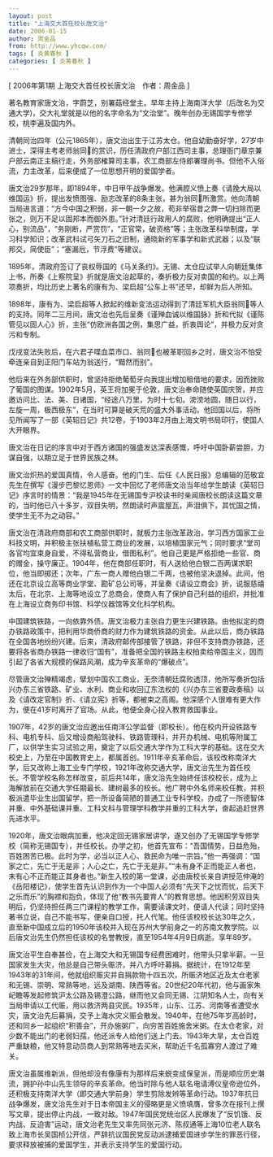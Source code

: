 ```yaml
---
layout: post
title: "上海交大首任校长唐文治"
date: 2006-01-15
author: 周金品
from: http://www.yhcqw.com/
tags: [ 炎黄春秋 ]
categories: [ 炎黄春秋 ]
---
```



[ 2006年第1期 上海交大首任校长唐文治　作者：周金品 ]


著名教育家唐文治，字蔚芝，别署菇经堂主。早年主持上海南洋大学（后改名为交通大学)，交大礼堂就是以他的名字命名为“文治堂”。晚年创办无锡国学专修学校，桃李遍及国内外。


清朝同治四年（公元1865年），唐文治出生于江苏太仓。他自幼勤奋好学，27岁中进士，深得主考老师翁同的赏识，历任清政府户部江西司主事，总理衙门章京兼户部云南正主稿行走，外务部榷算司主事，农工商部左侍郎署理尚书。但他不入俗流，力主改革，后来便成了一位思想开明的爱国学者。


唐文治29岁那年，即1894年，中日甲午战争爆发。他满腔义愤上奏《请挽大局以维国运》折，提出发愤图强、励志改革的8条主张，甚为翁同所激赏。他向清朝当局进言道：“方今中国之积弱，非一朝一夕之故，苟非举宿昔之弊一切扫除而更张之，则万不足以固邦本而御外患。”针对清廷行政用人的腐败，他明确提出“正人心，别流品”，“务刚断，严赏罚”，“正官常，破资格”等；主张改革科举制度，学习科学知识；改革武科试弓矢刀石之旧制，通晓新的军事学和新式武器；以及“联邦交，简使臣”；“塞漏卮，节浮费”等建议。


1895年，清政府签订了丧权辱国的《马关条约》。无锡、太仓应试举人向朝廷集体上书，所奏《上察院呈》折就是唐文治起草的，奏折极力反对卖国的和约。以上两项奏折，均比历史上著名的康有为、梁启超“公车上书”还早，却鲜为后人所知。


1898年，康有为、梁启超等人掀起的维新变法运动得到了清廷军机大臣翁同等人的支持。同年二三月间，唐文治也先后呈奏《谨殚血诚以维国脉》折和代拟《谨陈管见以固人心》折，主张“仿欧洲各国之例，集思广益，折衷舆论”，并极力反对贪污和专制。

戊戌变法失败后，在六君子喋血菜市口、翁同也被革职回乡之时，唐文治不怕受牵连亲自到正阳门车站为翁送行，“黯然而别”。


他后来在外务部供职时，曾坚持拒绝葡萄牙向我提出增加租借地的要求，因而挫败了葡国的图谋。1902年5月，英王将加冕于伦敦，唐文治奉命随使英国庆贺，并应邀访问比、法、美、日诸国，“经途八万里，为时十七旬。滂滂地圆，随日以行，左旋一周，极西极东”，在当时可算是破天荒的盛大外事活动。他回国以后，将所见所闻写了一部《英轺日记》共12卷，于1903年2月由上海文明书局印行，使国人大开眼界。

唐文治在日记的序言中对于西方诸国的强盛发达深表感慨，呼吁中国卧薪尝胆，力谋自强，以期立足于世界民族之林。


唐文治炽热的爱国真情，令人感奋。他的门生、后任《人民日报》总编辑的范敬宜先生在撰写《漫步巴黎忆恩师》一文中回忆了老师唐文治当年给学生朗读《英轺日记》序言时的情景：“我是1945年在无锡国专沪校读书时亲闻唐校长朗读这篇文章的，当时他已八十多岁，双目失明，然朗读时声震屋瓦，声泪俱下，其忧国之情，使学生无不为之动容。”


唐文治在清政府商部和农工商部供职时，就极力主张改革政治，学习西方国家工业科技文明，并积极主张扶植私营工商业的发展，以培植国家元气；同时要求“堂司各官均宜束身自爱，不得私营商业，借图私利”。他自己更是严格拒绝一些官、商的赠金，操守廉正。1904年，他在商部任职时，有人送给他白银二百两谋求职位，他当即掷还；次年，广东一商人赠他白银二千两，也被他坚决退掉。此间，他还在北京设立高等商业学堂、勘矿总公司等，并呈奏《请设立商会》折，说服慈禧太后，在北京、上海等地设立了总商会，使商人有了保护自己利益的组织，并批准在上海设立商务印书馆、科学仪器馆等文化科学机构。


中国建筑铁路，一向依靠外债。唐文治极力主张自力更生兴建铁路。由他拟定的商办铁路政策中，把利用华商侨商的财力作为建筑铁路的资金。从此以后，商办铁路在全国各地纷纷兴建。后来，清政府邮传部接管了铁路，非但不支持商办铁路，还要将各省商办铁路一律收归“国有”，准备把全国的铁路主权拍卖给帝国主义，因而引起了各省大规模的保路风潮，成为辛亥革命的“爆破点”。


尽管唐文治殚精竭虑，擘划中国农工商业，无奈清朝廷腐败透顶，他所写奏折包括兴办东三省铁路、矿业、水利、商业和收回辽东法权的《兴办东三省要政奏稿》以及《请改定官制》折、《请立宪》折等，都被束之高阁。他深感个人很难有更大作为，便在41岁时离开了官场。从此，他便全身心投入教育救国事业。


1907年，42岁的唐文治应邀出任南洋公学监督（即校长）。他在校内开设铁路专科、电机专科、后又增设商船驾驶科、铁路管理科，并开办机械、电机等附属工厂，以供学生实习试验之用，奠定了以后交通大学作为工科大学的基础。这在交大校史上，乃至在中国教育史上，都属首创。1911年辛亥革命后，该校改称南洋大学，后又改称上海工业专门学校，1921年改称交通大学，唐文治先生为首任校长。不管学校名称怎样改变，前后共14年，唐文治先生始终任该校校长，成为上海解放前在交通大学任期最长、建树最多的校长。他广聘中外名师来校任教，并积极派遣毕业生出国留学，把一所设备简陋的普通工业专科学校，办成了一所德智体并重、中外基础课并重、工科文科与管理学科教学并重的工科大学，奋起追赶世界先进水平。


1920年，唐文治眼病加重，他决定回无锡家居讲学，遂又创办了无锡国学专修学校（简称无锡国专），并任校长。办学之初，他首先宣布：“吾国情势，日益危殆，百姓困苦已极。此时为学，必当以正人心、救民命为唯一宗旨。”他一再强调：“国家之亡，先亡于无是非；人心之亡，先亡于无是非。”“未有身不正而能正人者也，未有心不正而能正其身者也。”新生入校的第一堂课，必由唐校长亲自讲授范仲淹的《岳阳楼记》，使学生首先认识到作为一个中国人必须有“先天下之忧而忧，后天下之乐而乐”的胸襟和抱负，体现了他“教书先要育人”的教育思想。他因积劳双目失明后，仍坚持担任两三门课程的教学工作，需要读课文时，便请人代读；同时坚持著书立说，自己不能书写，便亲自口授，托人代笔。他任该校校长达30年之久，直至新中国成立后的1950年该校并入现在苏州大学前身之一的苏南文教学院。以后唐文治先生仍然担任该校的名誉教授，直至1954年4月9日病逝。享年89岁。


唐文治平生自奉甚俭，在上海交大和无锡国专经费困难时，他带头只拿半薪。一旦国家发生大灾，他总是自己带头赈济，并八方呼吁募捐。据统计，在1912年至1943年的31年间，他就组织赈灾并自捐款物十四五次，所赈济地区近及太仓老家和无锡、崇明、常熟等地，远及湖南、陕西等省。20世纪20年代初，他与画家朱屺瞻等发起修筑沪太公路及锡澄公路，继而他又会同无锡、江阴知名人士，向有关当局申请以工代赈，用以救济两县灾民。1935年，山东、江苏、河南等省遭受水灾，唐文治先后募捐，交予上海水灾义赈会散发。1940年，在他75年岁高龄时，还和同乡一起组织“积善会”，开办施粥厂，向穷苦百姓施舍米粥。在太仓老家，对少数不能出门的老弱妇孺，他还派专人给他们送上门去。1943年大旱，太仓百姓严重缺粮，他又特意动员商人到常熟等地去买米，帮助近千名孤寡穷人渡过了难关。


唐文治虽属维新派，但他却没有像康有为那样后来蜕变成保皇派，而是顺应历史潮流，拥护孙中山先生领导的辛亥革命。他当时除与他人联名电请溥仪皇帝逊位外，还积极支持南洋大学（即交通大学前身）学生剪除发辫等革命行动。1937年抗日战争爆发，唐文治先生对于日本帝国主义的侵略更是义愤填膺，曾多次在报刊上撰写文章，提出停止内战，一致对敌。1947年国民党统治区人民爆发了“反饥饿、反内战、反迫害”运动，唐文治老先生又率先同张元济、陈叔通等上海10位老人联名致上海市长吴国桢公开信，严辞抗议国民党反动派逮捕爱国进步学生的罪恶行径，要求释放被捕的爱国学生，并表示支持学生的爱国行动。


